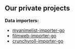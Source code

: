 ## Our private projects

**Data importers:**
- [myanimelist-importer-go](https://github.com/necodeo/myanimelist-importer-go)
- [filmweb-importer-go](https://github.com/necodeo/filmweb-importer-go)
- [crunchyroll-importer-go](https://github.com/necodeo/crunchyroll-importer-go)
